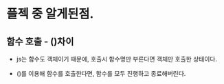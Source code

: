 # 플젝 중 알게된점.




## 함수 호출 - ()차이

* js는 함수도 객체이기 때문에, 호출시 함수명만 부른다면 객체만 호출한 상태이다.

* ()를 이용해 함수를 호출한다면, 함수를 모두 진행하고 종료해버린다.

